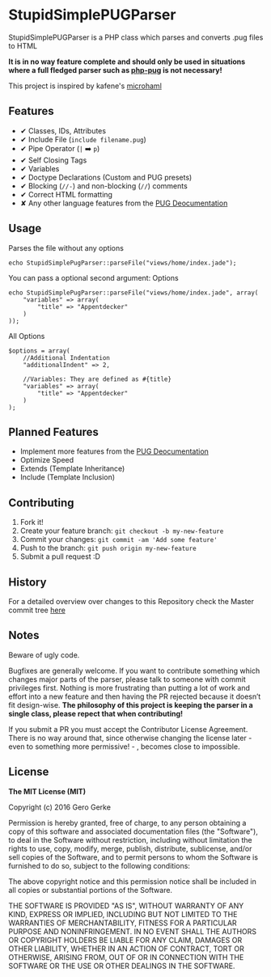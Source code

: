# StupidSimplePUGParser

StupidSimplePUGParser is a PHP class which parses and converts .pug files to HTML

**It is in no way feature complete and should only be used in situations where a full fledged parser such as [php-pug](https://github.com/pug-php/pug) is not necessary!**

This project is inspired by kafene's [microhaml](https://github.com/kafene/microhaml)

## Features
* ✔ Classes, IDs, Attributes
* ✔ Include File (`include filename.pug`)
* ✔ Pipe Operator (`|` :arrow_right: `p`)
* ✔ Self Closing Tags
* ✔ Variables
* ✔ Doctype Declarations (Custom and PUG presets)
* ✔ Blocking (`//-`) and non-blocking (`//`) comments
* ✔ Correct HTML formatting
* ✘ Any other language features from the [PUG Deocumentation](http://jade-lang.com/reference/)

## Usage
Parses the file without any options
```
echo StupidSimplePugParser::parseFile("views/home/index.jade");
```

You can pass a optional second argument: Options
```
echo StupidSimplePugParser::parseFile("views/home/index.jade", array(
    "variables" => array(
        "title" => "Appentdecker"
    )
));
```

All Options
```
$options = array(
    //Additional Indentation
    "additionalIndent" => 2,

    //Variables: They are defined as #{title}
    "variables" => array(
        "title" => "Appentdecker"
    )
);
```

## Planned Features
* Implement more features from the [PUG Deocumentation](http://jade-lang.com/reference/)
* Optimize Speed
* Extends (Template Inheritance)
* Include (Template Inclusion)

## Contributing
1. Fork it!
2. Create your feature branch: `git checkout -b my-new-feature`
3. Commit your changes: `git commit -am 'Add some feature'`
4. Push to the branch: `git push origin my-new-feature`
5. Submit a pull request :D

## History
For a detailed overview over changes to this Repository check the Master commit tree [here](https://github.com/Empty2k12/TXWatch/commits/master)

## Notes
Beware of ugly code.

Bugfixes are generally welcome. If you want to contribute something which changes major parts of the parser, please talk to someone with commit privileges first. Nothing is more frustrating than putting a lot of work and effort into a new feature and then having the PR rejected because it doesn’t fit design-wise.
**The philosophy of this project is keeping the parser in a single class, please repect that when contributing!**

If you submit a PR you must accept the Contributor License Agreement. There is no way around that, since otherwise changing the license later - even to something more permissive! - , becomes close to impossible.

## License

**The MIT License (MIT)**

Copyright (c) 2016 Gero Gerke

Permission is hereby granted, free of charge, to any person obtaining a copy of this software and associated documentation files (the "Software"), to deal in the Software without restriction, including without limitation the rights to use, copy, modify, merge, publish, distribute, sublicense, and/or sell copies of the Software, and to permit persons to whom the Software is furnished to do so, subject to the following conditions:

The above copyright notice and this permission notice shall be included in all copies or substantial portions of the Software.

THE SOFTWARE IS PROVIDED "AS IS", WITHOUT WARRANTY OF ANY KIND, EXPRESS OR IMPLIED, INCLUDING BUT NOT LIMITED TO THE WARRANTIES OF MERCHANTABILITY, FITNESS FOR A PARTICULAR PURPOSE AND NONINFRINGEMENT. IN NO EVENT SHALL THE AUTHORS OR COPYRIGHT HOLDERS BE LIABLE FOR ANY CLAIM, DAMAGES OR OTHER LIABILITY, WHETHER IN AN ACTION OF CONTRACT, TORT OR OTHERWISE, ARISING FROM, OUT OF OR IN CONNECTION WITH THE SOFTWARE OR THE USE OR OTHER DEALINGS IN THE SOFTWARE.
